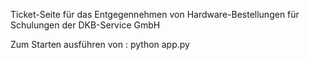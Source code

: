 
Ticket-Seite für das Entgegennehmen von Hardware-Bestellungen für Schulungen der DKB-Service GmbH

Zum Starten ausführen von : python app.py

